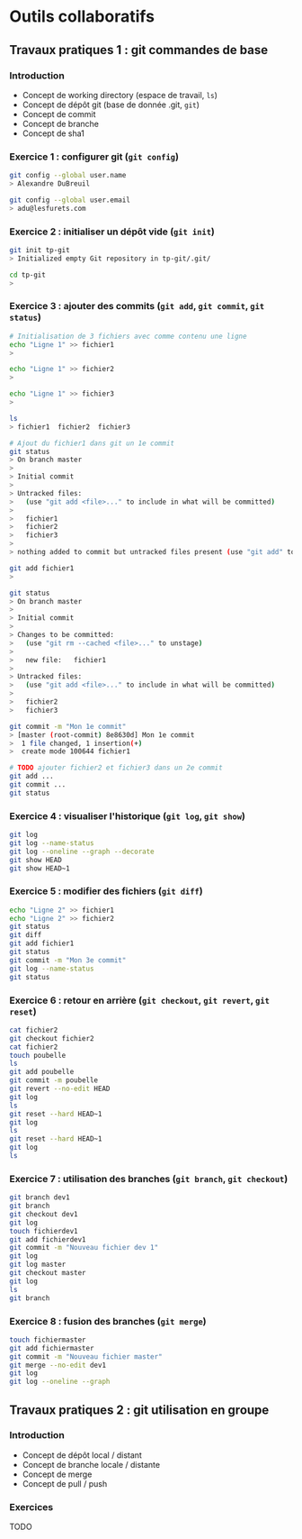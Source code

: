 # Outils collaboratifs

## Travaux pratiques 1 : git commandes de base

### Introduction

- Concept de working directory (espace de travail, `ls`)
- Concept de dépôt git (base de donnée .git, `git`)
- Concept de commit
- Concept de branche
- Concept de sha1

### Exercice 1 : configurer git (`git config`)

```bash
git config --global user.name
> Alexandre DuBreuil

git config --global user.email
> adu@lesfurets.com
```

### Exercice 2 : initialiser un dépôt vide (`git init`)

```bash
git init tp-git
> Initialized empty Git repository in tp-git/.git/

cd tp-git
>
```

### Exercice 3 : ajouter des commits (`git add`, `git commit`, `git status`)

```bash
# Initialisation de 3 fichiers avec comme contenu une ligne
echo "Ligne 1" >> fichier1
>

echo "Ligne 1" >> fichier2
>

echo "Ligne 1" >> fichier3
>

ls
> fichier1  fichier2  fichier3
```

```bash
# Ajout du fichier1 dans git un 1e commit
git status
> On branch master
> 
> Initial commit
> 
> Untracked files:
>   (use "git add <file>..." to include in what will be committed)
> 
> 	fichier1
> 	fichier2
> 	fichier3
> 
> nothing added to commit but untracked files present (use "git add" to track)

git add fichier1
>

git status
> On branch master
> 
> Initial commit
> 
> Changes to be committed:
>   (use "git rm --cached <file>..." to unstage)
> 
> 	new file:   fichier1
> 
> Untracked files:
>   (use "git add <file>..." to include in what will be committed)
> 
> 	fichier2
> 	fichier3

git commit -m "Mon 1e commit"
> [master (root-commit) 8e8630d] Mon 1e commit
>  1 file changed, 1 insertion(+)
>  create mode 100644 fichier1

# TODO ajouter fichier2 et fichier3 dans un 2e commit
git add ...
git commit ...
git status
```

### Exercice 4 : visualiser l'historique (`git log`, `git show`)

```bash
git log
git log --name-status
git log --oneline --graph --decorate
git show HEAD
git show HEAD~1
```

### Exercice 5 : modifier des fichiers (`git diff`)

```bash
echo "Ligne 2" >> fichier1
echo "Ligne 2" >> fichier2
git status
git diff
git add fichier1
git status
git commit -m "Mon 3e commit"
git log --name-status
git status
```

### Exercice 6 : retour en arrière (`git checkout`, `git revert`, `git reset`)

```bash
cat fichier2
git checkout fichier2
cat fichier2
touch poubelle
ls
git add poubelle
git commit -m poubelle
git revert --no-edit HEAD
git log
ls
git reset --hard HEAD~1
git log
ls
git reset --hard HEAD~1
git log
ls
```

### Exercice 7 : utilisation des branches (`git branch`, `git checkout`)

```bash
git branch dev1
git branch
git checkout dev1
git log
touch fichierdev1
git add fichierdev1
git commit -m "Nouveau fichier dev 1"
git log
git log master
git checkout master
git log
ls
git branch
```

### Exercice 8 : fusion des branches (`git merge`)

```bash
touch fichiermaster
git add fichiermaster
git commit -m "Nouveau fichier master"
git merge --no-edit dev1
git log
git log --oneline --graph
```

## Travaux pratiques 2 : git utilisation en groupe

### Introduction

- Concept de dépôt local / distant
- Concept de branche locale / distante
- Concept de merge
- Concept de pull / push

### Exercices

TODO


